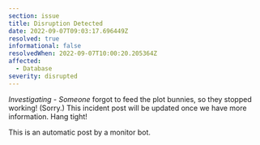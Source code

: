 ```yaml
---
section: issue
title: Disruption Detected
date: 2022-09-07T09:03:17.696449Z
resolved: true
informational: false
resolvedWhen: 2022-09-07T10:00:20.205364Z
affected:
  - Database
severity: disrupted
---
```

*Investigating* - _Someone_ forgot to feed the plot bunnies, so they stopped working! (Sorry.) This incident post will be updated once we have more information. Hang tight!

This is an automatic post by a monitor bot.
        